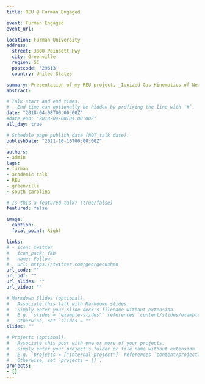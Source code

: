 ```yaml
---
title: REU @ Furman Engaged

event: Furman Engaged
event_url: 

location: Furman University
address:
  street: 3300 Poinsett Hwy
  city: Greenville
  region: SC
  postcode: '29613'
  country: United States

summary: Presentation of my REU project, _Ionized Gas Kinematics of Nearby Low-Mass Galaxies_, at Furman Engaged, an event showcasing students' research projects.    
abstract: 

# Talk start and end times.
#   End time can optionally be hidden by prefixing the line with `#`.
date: "2018-04-08T00:00:00Z"
#date_end: "2018-04-08T01:00:00Z"
all_day: true

# Schedule page publish date (NOT talk date).
publishDate: "2021-10-16T00:00:00Z"

authors: 
- admin
tags: 
- furman
- academic talk
- REU
- greenville
- south carolina

# Is this a featured talk? (true/false)
featured: false

image:
  caption: 
  focal_point: Right

links:
# - icon: twitter
#   icon_pack: fab
#   name: Follow
#   url: https://twitter.com/georgecushen
url_code: ""
url_pdf: ""
url_slides: ""
url_video: ""

# Markdown Slides (optional).
#   Associate this talk with Markdown slides.
#   Simply enter your slide deck's filename without extension.
#   E.g. `slides = "example-slides"` references `content/slides/example-slides.md`.
#   Otherwise, set `slides = ""`.
slides: ""

# Projects (optional).
#   Associate this post with one or more of your projects.
#   Simply enter your project's folder or file name without extension.
#   E.g. `projects = ["internal-project"]` references `content/project/deep-learning/index.md`.
#   Otherwise, set `projects = []`.
projects:
- []
---
```


<!-- {{% callout note %}}
Click on the **Slides** button above to view the built-in slides feature.
{{% /callout %}}

Slides can be added in a few ways:

- **Create** slides using Wowchemy's [*Slides*](https://wowchemy.com/docs/managing-content/#create-slides) feature and link using `slides` parameter in the front matter of the talk file
- **Upload** an existing slide deck to `static/` and link using `url_slides` parameter in the front matter of the talk file
- **Embed** your slides (e.g. Google Slides) or presentation video on this page using [shortcodes](https://wowchemy.com/docs/writing-markdown-latex/).

Further event details, including [page elements](https://wowchemy.com/docs/writing-markdown-latex/) such as image galleries, can be added to the body of this page. -->
